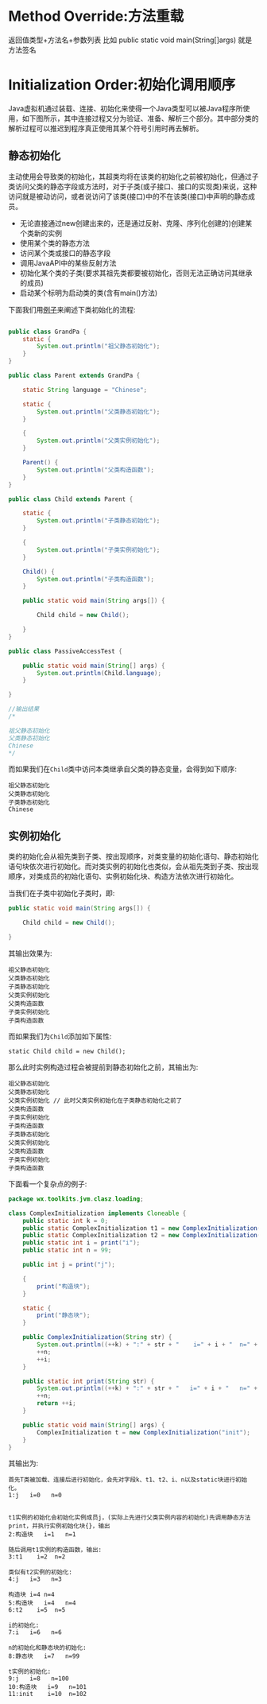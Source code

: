 
# Method Override:方法重载

返回值类型+方法名+参数列表
比如 public static void main(String[]args) 就是方法签名

# Initialization Order:初始化调用顺序
Java虚拟机通过装载、连接、初始化来使得一个Java类型可以被Java程序所使用，如下图所示，其中连接过程又分为验证、准备、解析三个部分。其中部分类的解析过程可以推迟到程序真正使用其某个符号引用时再去解析。 
## 静态初始化
主动使用会导致类的初始化，其超类均将在该类的初始化之前被初始化，但通过子类访问父类的静态字段或方法时，对于子类(或子接口、接口的实现类)来说，这种访问就是被动访问，或者说访问了该类(接口)中的不在该类(接口)中声明的静态成员。 
- 无论直接通过new创建出来的，还是通过反射、克隆、序列化创建的)创建某个类新的实例 
- 使用某个类的静态方法 
- 访问某个类或接口的静态字段 
- 调用JavaAPI中的某些反射方法 
- 初始化某个类的子类(要求其祖先类都要被初始化，否则无法正确访问其继承的成员) 
- 启动某个标明为启动类的类(含有main()方法) 

下面我们用[例子](https://github.com/wxyyxc1992/WXJavaToolkits/tree/master/code/src/main/java/wx/toolkits/jvm/clasz/loading)来阐述下类初始化的流程:
```java

public class GrandPa {
    static {
        System.out.println("祖父静态初始化");
    }
}

public class Parent extends GrandPa {

    static String language = "Chinese";

    static {
        System.out.println("父类静态初始化");
    }

    {
        System.out.println("父类实例初始化");
    }

    Parent() {
        System.out.println("父类构造函数");
    }
}

public class Child extends Parent {

    static {
        System.out.println("子类静态初始化");
    }

    {
        System.out.println("子类实例初始化");
    }

    Child() {
        System.out.println("子类构造函数");
    }

    public static void main(String args[]) {

        Child child = new Child();

    }
}

public class PassiveAccessTest {

    public static void main(String[] args) {
        System.out.println(Child.language);
    }

}

//输出结果
/*

祖父静态初始化
父类静态初始化
Chinese
*/
```
而如果我们在`Child`类中访问本类继承自父类的静态变量，会得到如下顺序:
```
祖父静态初始化
父类静态初始化
子类静态初始化
Chinese
```

## 实例初始化
类的初始化会从祖先类到子类、按出现顺序，对类变量的初始化语句、静态初始化语句块依次进行初始化。而对类实例的初始化也类似，会从祖先类到子类、按出现顺序，对类成员的初始化语句、实例初始化块、构造方法依次进行初始化。 

当我们在子类中初始化子类时，即:
```java
public static void main(String args[]) {

    Child child = new Child();

}
```
其输出效果为:
```
祖父静态初始化
父类静态初始化
子类静态初始化
父类实例初始化
父类构造函数
子类实例初始化
子类构造函数
```
而如果我们为`Child`添加如下属性:
```
static Child child = new Child();
```
那么此时实例构造过程会被提前到静态初始化之前，其输出为:
```
祖父静态初始化
父类静态初始化
父类实例初始化 // 此时父类实例初始化在子类静态初始化之前了
父类构造函数
子类实例初始化
子类构造函数
子类静态初始化
父类实例初始化
父类构造函数
子类实例初始化
子类构造函数
```

下面看一个复杂点的例子:
```java
package wx.toolkits.jvm.clasz.loading;

class ComplexInitialization implements Cloneable {
    public static int k = 0;
    public static ComplexInitialization t1 = new ComplexInitialization("t1");
    public static ComplexInitialization t2 = new ComplexInitialization("t2");
    public static int i = print("i");
    public static int n = 99;

    public int j = print("j");

    {
        print("构造块");
    }

    static {
        print("静态块");
    }

    public ComplexInitialization(String str) {
        System.out.println((++k) + ":" + str + "    i=" + i + "  n=" + n);
        ++n;
        ++i;
    }

    public static int print(String str) {
        System.out.println((++k) + ":" + str + "   i=" + i + "   n=" + n);
        ++n;
        return ++i;
    }

    public static void main(String[] args) {
        ComplexInitialization t = new ComplexInitialization("init");
    }
}
```
其输出为:
```
首先T类被加载、连接后进行初始化，会先对字段k、t1、t2、i、n以及static块进行初始化。
1:j   i=0   n=0


t1实例的初始化会初始化实例成员j，(实际上先进行父类实例内容的初始化)先调用静态方法print，并执行实例初始化块{}，输出
2:构造块   i=1   n=1

随后调用t1实例的构造函数，输出: 
3:t1    i=2  n=2

类似有t2实例的初始化: 
4:j   i=3   n=3

构造块 i=4 n=4 
5:构造块   i=4   n=4
6:t2    i=5  n=5

i的初始化: 
7:i   i=6   n=6

n的初始化和静态块的初始化: 
8:静态块   i=7   n=99

t实例的初始化: 
9:j   i=8   n=100
10:构造块   i=9   n=101
11:init    i=10  n=102
```